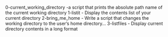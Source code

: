 0-current_working_directory -a script that prints the absolute path name of the current working directory
1-listit - Display the contents list of your current directory
2-bring_me_home - Write a script that changes the working directory to the user’s home directory...
3-listfiles - Display current directory contents in a long format
